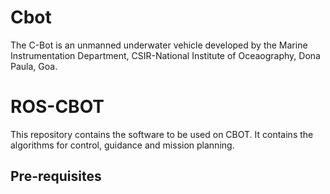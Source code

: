 # Cbot
The C-Bot is an unmanned underwater vehicle developed by the Marine Instrumentation Department, CSIR-National Institute of Oceaography, Dona Paula, Goa.

# ROS-CBOT
This repository contains the software to be used on CBOT. It contains the algorithms for control, guidance and mission planning.

## Pre-requisites
